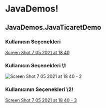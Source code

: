 # JavaDemos!

## JavaDemos.JavaTicaretDemo

### Kullanıcın Seçenekleri
[Screen Shot 7 05 2021 at 18 40](https://user-images.githubusercontent.com/77536512/117474663-d1b73500-af63-11eb-8a85-1acba20778c6.png)

### Kullanıcın Seçenekleri \\1
![Screen Shot 7 05 2021 at 18 40 - 2](https://user-images.githubusercontent.com/77536512/117475177-6ae64b80-af64-11eb-9f02-4a437cc3b914.png)

### Kullanıcının Seçenekleri \\2!
[Screen Shot 7 05 2021 at 18 40 - 3](https://user-images.githubusercontent.com/77536512/117475252-7afe2b00-af64-11eb-8e78-9e72d83b0bd0.png)

